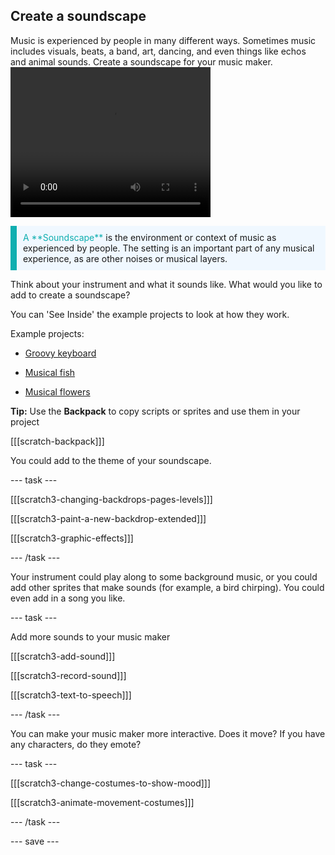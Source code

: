 ## Create a soundscape

<div style="display: flex; flex-wrap: wrap">
<div style="flex-basis: 200px; flex-grow: 1; margin-right: 15px;">
Music is experienced by people in many different ways. Sometimes music includes visuals, beats, a band, art, dancing, and even things like echos and animal sounds. Create a soundscape for your music maker.
</div>
<div>
 <video width="320" height="240" controls>
  <source src="images/step-5-demo.mp4" type="video/mp4">
  Add additional sprites to your project, that play sounds, move, change appearance, or otherwise develop the soundscape.
</video>
</div>
</div>

<p style="border-left: solid; border-width:10px; border-color: #0faeb0; background-color: aliceblue; padding: 10px;">
<span style="color: #0faeb0"> A **Soundscape**</span> is the environment or context of music as experienced by people. The setting is an important part of any musical experience, as are other noises or musical layers. 
</p>

Think about your instrument and what it sounds like. What would you like to add to create a soundscape?

You can 'See Inside' the example projects to look at how they work.

Example projects:
- [Groovy keyboard](https://scratch.mit.edu/projects/546067020/editor)

- [Musical fish](https://scratch.mit.edu/projects/106040821/editor)

- [Musical flowers](https://scratch.mit.edu/projects/520146902/editor)

**Tip:** Use the **Backpack** to copy scripts or sprites and use them in your project

[[[scratch-backpack]]]

You could add to the theme of your soundscape.

--- task ---

[[[scratch3-changing-backdrops-pages-levels]]]

[[[scratch3-paint-a-new-backdrop-extended]]]

[[[scratch3-graphic-effects]]]

--- /task ---

Your instrument could play along to some background music, or you could add other sprites that make sounds (for example, a bird chirping). You could even add in a song you like.

--- task ---

Add more sounds to your music maker

[[[scratch3-add-sound]]]

[[[scratch3-record-sound]]]

[[[scratch3-text-to-speech]]]

--- /task ---

You can make your music maker more interactive. Does it move? If you have any characters, do they emote?

--- task ---

[[[scratch3-change-costumes-to-show-mood]]]

[[[scratch3-animate-movement-costumes]]]

--- /task ---

--- save ---